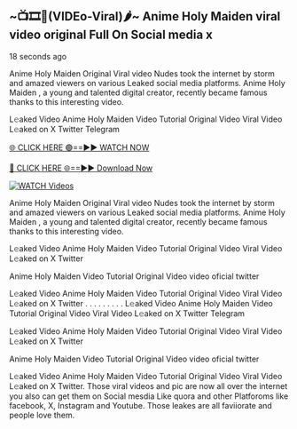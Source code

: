 ## ~📺🎞️👙(VIDEo-Viral)🌶~ Anime Holy Maiden     viral video original Full On Social media x 

18 seconds ago

Anime Holy Maiden     Original Viral video Nudes took the internet by storm and amazed viewers on various Leaked social media platforms. Anime Holy Maiden    , a young and talented digital creator, recently became famous thanks to this interesting video.

L𝚎aked Video Anime Holy Maiden     Video Tutorial Original Video Viral Video L𝚎aked on X Twitter Telegram

[🌐 CLICK HERE 🟢==►► WATCH NOW](https://cutt.ly/0rtR8jlR)

[🔴 CLICK HERE 🌐==►► Download Now](https://cutt.ly/SrtR4cwq)

[![WATCH Videos](https://i.imgur.com/dJHk4Zq.gif)](https://cutt.ly/0rtR8jlR)

Anime Holy Maiden     Original Viral video Nudes took the internet by storm and amazed viewers on various Leaked social media platforms. Anime Holy Maiden     , a young and talented digital creator, recently became famous thanks to this interesting video.

L𝚎aked Video Anime Holy Maiden     Video Tutorial Original Video Viral Video L𝚎aked on X Twitter

Anime Holy Maiden     Video Tutorial Original Video video oficial twitter

L𝚎aked Video Anime Holy Maiden     Video Tutorial Original Video Viral Video L𝚎aked on X Twitter
. . . . . . . . . L𝚎aked Video Anime Holy Maiden     Video Tutorial Original Video Viral Video L𝚎aked on X Twitter Telegram

L𝚎aked Video Anime Holy Maiden     Video Tutorial Original Video Viral Video L𝚎aked on X Twitter

Anime Holy Maiden      Video Tutorial Original Video video oficial twitter

L𝚎aked Video Anime Holy Maiden      Video Tutorial Original Video Viral Video L𝚎aked on X Twitter.
Those viral videos and pic are now all over the internet you also can get them on Social mesdia Like quora and other Platforoms like facebook, X, Instagram and Youtube. Those leakes are all faviiorate and people love them.
